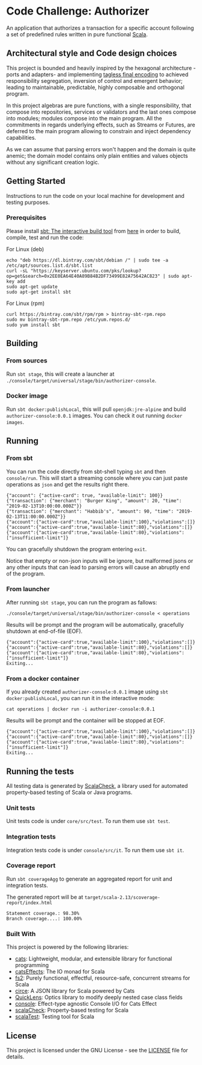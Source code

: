 # Code Challenge: Authorizer

An application that authorizes a transaction for a specific account following a set of predefined rules written in pure functional [Scala](https://www.scala-lang.org/).

## Architectural style and Code design choices

This project is bounded and heavily inspired by the hexagonal architecture -ports and adapters- and implementing 
[tagless final encoding](http://okmij.org/ftp/tagless-final/course/lecture.pdf) to achieved responsibility segregation,
inversion of control and emergent behavior; leading to maintainable, predictable, highly composable and orthogonal program.

In this project algebras are pure functions, with a single responsibility, that compose into repositories, services or validators and the last ones
compose into modules; modules compose into the main program. All the commitments in regards underlying effects, such as Streams or Futures,
are deferred to the main program allowing to constrain and inject dependency capabilities. 

As we can assume that parsing errors won't happen and the domain is quite anemic; the domain model contains only 
plain entities and values objects without any significant creation logic.

## Getting Started

Instructions to run the code on your local machine for development and testing purposes.

### Prerequisites

Please install [sbt: The interactive build tool](https://www.scala-sbt.org/) from [here](https://www.scala-sbt.org/download.html)
in order to build, compile, test and run the code:

For Linux (deb)
```
echo "deb https://dl.bintray.com/sbt/debian /" | sudo tee -a /etc/apt/sources.list.d/sbt.list
curl -sL "https://keyserver.ubuntu.com/pks/lookup?op=get&search=0x2EE0EA64E40A89B84B2DF73499E82A75642AC823" | sudo apt-key add
sudo apt-get update
sudo apt-get install sbt
```
For Linux (rpm)
```
curl https://bintray.com/sbt/rpm/rpm > bintray-sbt-rpm.repo
sudo mv bintray-sbt-rpm.repo /etc/yum.repos.d/
sudo yum install sbt
```

## Building

### From sources

Run `sbt stage`, this will create a launcher at `./console/target/universal/stage/bin/authorizer-console`.

### Docker image

Run `sbt docker:publishLocal`, this will pull `openjdk:jre-alpine` and build `authorizer-console:0.0.1` images.
You can check it out running `docker images`.

## Running

### From sbt

You can run the code directly from sbt-shell typing `sbt` and then `console/run`. 
This will start a streaming console where you can just paste operations as `json` and get the results right there.

```
{"account": {"active-card": true, "available-limit": 100}}
{"transaction": {"merchant": "Burger King", "amount": 20, "time": "2019-02-13T10:00:00.000Z"}}
{"transaction": {"merchant": "Habbib's", "amount": 90, "time": "2019-02-13T11:00:00.000Z"}}
{"account":{"active-card":true,"available-limit":100},"violations":[]}
{"account":{"active-card":true,"available-limit":80},"violations":[]}
{"account":{"active-card":true,"available-limit":80},"violations":["insufficient-limit"]}
```

You can gracefully shutdown the program entering `exit`.

Notice that empty or non-json inputs will be ignore, but malformed jsons or any other inputs that can lead to parsing errors will cause
an abruptly end of the program.

### From launcher

After running `sbt stage`, you can run the program as fallows:

```
./console/target/universal/stage/bin/authorizer-console < operations
```

Results will be prompt and the program will be automatically, gracefully shutdown at end-of-file (EOF).

```
{"account":{"active-card":true,"available-limit":100},"violations":[]}
{"account":{"active-card":true,"available-limit":80},"violations":[]}
{"account":{"active-card":true,"available-limit":80},"violations":["insufficient-limit"]}
Exiting...
```

### From a docker container

If you already created `authorizer-console:0.0.1` image using `sbt docker:publishLocal`, you can run it in the interactive mode:

```
cat operations | docker run -i authorizer-console:0.0.1
```

Results will be prompt and the container will be stopped at EOF.

```
{"account":{"active-card":true,"available-limit":100},"violations":[]}
{"account":{"active-card":true,"available-limit":80},"violations":[]}
{"account":{"active-card":true,"available-limit":80},"violations":["insufficient-limit"]}
Exiting...
```

## Running the tests

All testing data is generated by [ScalaCheck](https://www.scalacheck.org/), a library used for automated property-based testing of Scala or Java programs.

### Unit tests

Unit tests code is under `core/src/test`. To run them use `sbt test`.

### Integration tests

Integration tests code is under `console/src/it`. To run them use `sbt it`.

### Coverage report

Run `sbt coverageAgg` to generate an aggregated report for unit and integration tests.

The generated report will be at `target/scala-2.13/scoverage-report/index.html`

```
Statement coverage.: 98.30%
Branch coverage....: 100.00%
```

### Built With

This project is powered by the following libraries:

* [cats](https://typelevel.org/cats/): Lightweight, modular, and extensible library for functional programming
* [catsEffects](https://typelevel.org/cats-effect/): The IO monad for Scala
* [fs2](https://fs2.io/): Purely functional, effectful, resource-safe, concurrent streams for Scala
* [circe](https://circe.github.io/circe/): A JSON library for Scala powered by Cats
* [QuickLens](https://github.com/softwaremill/quicklens): Optics library to modify deeply nested case class fields
* [console](https://console4cats.profunktor.dev/): Effect-type agnostic Console I/O for Cats Effect
* [scalaCheck](https://www.scalacheck.org/): Property-based testing for Scala
* [scalaTest](http://www.scalatest.org/): Testing tool for Scala

## License

This project is licensed under the GNU License - see the [LICENSE](LICENSE) file for details.
